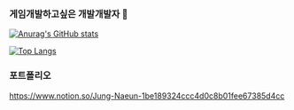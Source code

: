 ### 게임개발하고싶은 개발개발자 👋
[![Anurag's GitHub stats](https://github-readme-stats.vercel.app/api?username=naeun0203)](https://github.com/naeun0203)

[![Top Langs](https://github-readme-stats.vercel.app/api/top-langs/?username=naeun0203)](https://github.com/naeun0203)

### 포트폴리오
https://www.notion.so/Jung-Naeun-1be189324ccc4d0c8b01fee67385d4cc
<!--
**naeun0203/naeun0203** is a ✨ _special_ ✨ repository because its `README.md` (this file) appears on your GitHub profile.

Here are some ideas to get you started:

- 🔭 I’m currently working on ...
- 🌱 I’m currently learning ...
- 👯 I’m looking to collaborate on ...
- 🤔 I’m looking for help with ...
- 💬 Ask me about ...
- 📫 How to reach me: ...
- 😄 Pronouns: ...
- ⚡ Fun fact: ...
-->
